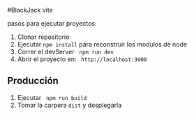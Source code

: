 #BlackJack vite

pasos para ejecutar proyectos:

1. Clonar repositorio
2. Ejecutar ``` npm install ``` para reconstruir los modulos de node
3. Correr el devServer ``` npm run dev```
4. Abrir el proyecto en: ``` http://localhost:3000```

## Producción 

1. Ejecutar ``` npm run build```
2. Tomar la carpera ``` dist ``` y desplegarla